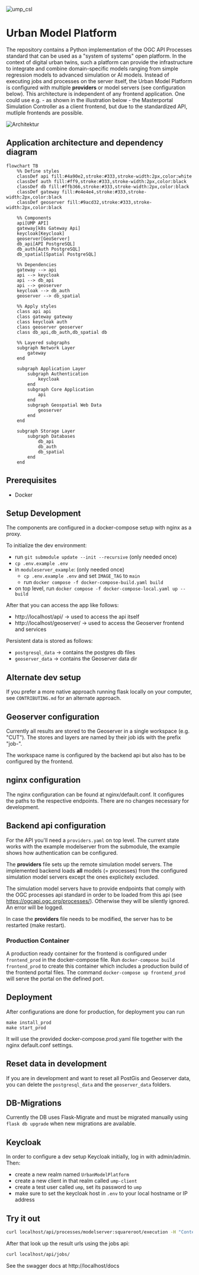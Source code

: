 ![ump_csl](https://github.com/citysciencelab/urban-model-platform/assets/61881523/1038090d-6c33-4d90-80cc-b1481d51a5a7)


# Urban Model Platform
The repository contains a Python implementation of the OGC API Processes standard that can be used as a "system of systems" open platform. In the context of digital urban twins, such a platform can provide the infrastructure to integrate and combine domain-specific models ranging from simple regression models to advanced simulation or AI models.
Instead of executing jobs and processes on the server itself, the Urban Model Platform is configured with multiple **providers** or model servers (see configuration below).
This architecture is independent of any frontend application. One could use e.g. - as shown in the illustration below - the Masterportal Simulation Controller as a client frontend, but due to the standardized API, mutliple frontends are possible.

![Architektur](https://user-images.githubusercontent.com/61881523/232417254-a620fd2c-bd1c-416a-ae64-b0f564fd64cc.jpg)
## Application architecture and dependency diagram

```mermaid
flowchart TB
    %% Define styles
    classDef api fill:#4a90e2,stroke:#333,stroke-width:2px,color:white
    classDef auth fill:#ff9,stroke:#333,stroke-width:2px,color:black
    classDef db fill:#ffb366,stroke:#333,stroke-width:2px,color:black
    classDef gateway fill:#e4e4e4,stroke:#333,stroke-width:2px,color:black
    classDef geoserver fill:#9acd32,stroke:#333,stroke-width:2px,color:black

    %% Components
    api[UMP API]
    gateway[k8s Gateway Api]
    keycloak[Keycloak]
    geoserver[GeoServer]
    db_api[API PostgreSQL]
    db_auth[Auth PostgreSQL]
    db_spatial[Spatial PostgreSQL]

    %% Dependencies
    gateway --> api
    api --> keycloak
    api --> db_api
    api --> geoserver
    keycloak --> db_auth
    geoserver --> db_spatial

    %% Apply styles
    class api api
    class gateway gateway
    class keycloak auth
    class geoserver geoserver
    class db_api,db_auth,db_spatial db

    %% Layered subgraphs
    subgraph Network Layer
        gateway
    end

    subgraph Application Layer
        subgraph Authentication
            keycloak
        end
        subgraph Core Application
            api
        end
        subgraph Geospatial Web Data
            geoserver
        end
    end

    subgraph Storage Layer
        subgraph Databases
            db_api
            db_auth
            db_spatial
        end
    end
```

## Prerequisites
- Docker

## Setup Development
The components are configured in a docker-compose setup with nginx as a proxy.

To initialize the dev environment:

* run `git submodule update --init --recursive` (only needed once)
* `cp .env.example .env`
* in `moduleserver_example`: (only needed once)
  * `cp .env.example .env` and set `IMAGE_TAG` to `main`
  * run `docker compose -f docker-compose-build.yaml build`
* on top level, run `docker compose -f docker-compose-local.yaml up --build`

After that you can access the app like follows:

* http://localhost/api/ -> used to access the api itself
* http://localhost/geoserver/ -> used to access the Geoserver frontend and services

Persistent data is stored as follows:

* `postgresql_data` -> contains the postgres db files
* `geoserver_data` -> contains the Geoserver data dir

## Alternate dev setup
If you prefer a more native approach running flask locally on your computer, see `CONTRIBUTING.md` for an alternate approach.

## Geoserver configuration

Currently all results are stored to the Geoserver in a single workspace (e.g. "CUT"). The stores and layers are named by their job ids with the prefix "job-".

The workspace name is configured by the backend api but also has to be configured by the frontend.

## nginx configuration
The nginx configuration can be found at nginx/default.conf. It configures the paths to the respective endpoints.
There are no changes necessary for development.

## Backend api configuration
For the API you'll need a `providers.yaml` on top level. The current state works with the example modelserver from the submodule, the example shows how authentication can be configured.

The **providers** file sets up the remote simulation model servers. The implemented backend loads **all** models (= processes) from the configured simulation model servers except the ones explicitely excluded.

The simulation model servers have to provide endpoints that comply with the OGC processes api standard in order to be loaded from this api (see https://ogcapi.ogc.org/processes/). Otherwise they will be silently ignored. An error will be logged.

In case the **providers** file needs to be modified, the server has to be restarted (make restart).


### Production Container

A production ready container for the frontend is configured under `frontend_prod` in the docker-compose file. Run `docker-compose build frontend_prod` to create this container which includes a production build of the frontend portal files. The command `docker-compose up frontend_prod` will serve the portal on the defined port.

## Deployment
After configurations are done for production, for deployment you can run
```
make install_prod
make start_prod
```
It will use the provided docker-compose.prod.yaml file together with the nginx default.conf settings.

## Reset data in development
If you are in development and want to reset all PostGis and Geoserver data, you can delete the `postgresql_data` and the `geoserver_data` folders.

## DB-Migrations
Currently the DB uses Flask-Migrate and must be migrated manually using `flask db upgrade` when new migrations are available.

## Keycloak
In order to configure a dev setup Keycloak initially, log in with admin/admin. Then:

* create a new realm named `UrbanModelPlatform`
* create a new client in that realm called `ump-client`
* create a test user called `ump`, set its password to `ump`
* make sure to set the keycloak host in `.env` to your local hostname or IP address

## Try it out

```bash
curl localhost/api/processes/modelserver:squareroot/execution -H "Content-Type: application/json" -d '{"inputs": {"number": 4}}'
```

After that look up the result urls using the jobs api:

```bash
curl localhost/api/jobs/
```

See the swagger docs at http://localhost/docs
